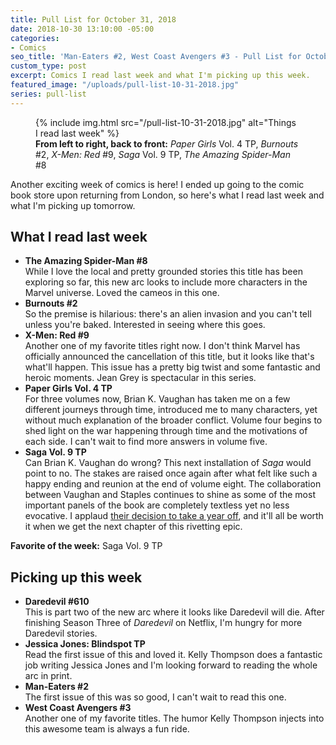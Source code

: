 ```yaml
---
title: Pull List for October 31, 2018
date: 2018-10-30 13:10:00 -05:00
categories:
- Comics
seo_title: 'Man-Eaters #2, West Coast Avengers #3 - Pull List for October 31, 2018'
custom_type: post
excerpt: Comics I read last week and what I'm picking up this week.
featured_image: "/uploads/pull-list-10-31-2018.jpg"
series: pull-list
---
```


<figure class="extendout">
  {% include img.html src="/pull-list-10-31-2018.jpg" alt="Things I read last week" %}
  <figcaption><strong>From left to right, back to front:</strong> <em>Paper Girls</em> Vol. 4 <span class="caps">TP</span>, <em>Burnouts</em> #2, <em>X-Men: Red</em> #9, <em>Saga</em> Vol. 9 <span class="caps">TP</span>, <em>The Amazing Spider-Man</em> #8</figcaption>
</figure>

Another exciting week of comics is here! I ended up going to the comic book store upon returning from London, so here's what I read last week and what I'm picking up tomorrow.

## What I read last week

- **The Amazing Spider-Man #8**  
  While I love the local and pretty grounded stories this title has been exploring so far, this new arc looks to include more characters in the Marvel universe. Loved the cameos in this one.
- **Burnouts #2**  
  So the premise is hilarious: there's an alien invasion and you can't tell unless you're baked. Interested in seeing where this goes.
- **X-Men: Red #9**  
  Another one of my favorite titles right now. I don't think Marvel has officially announced the cancellation of this title, but it looks like that's what'll happen. This issue has a pretty big twist and some fantastic and heroic moments. Jean Grey is spectacular in this series.
- **Paper Girls Vol. 4 TP**  
  For three volumes now, Brian K. Vaughan has taken me on a few different journeys through time, introduced me to many characters, yet without much explanation of the broader conflict. Volume four begins to shed light on the war happening through time and the motivations of each side. I can't wait to find more answers in volume five.
- **Saga Vol. 9 TP**  
  Can Brian K. Vaughan do wrong? This next installation of _Saga_ would point to no. The stakes are raised once again after what felt like such a happy ending and reunion at the end of volume eight. The collaboration between Vaughan and Staples continues to shine as some of the most important panels of the book are completely textless yet no less evocative. I applaud [their decision to take a year off](https://www.cbr.com/saga-hiatus-brian-vaughan-fiona-staples/), and it'll all be worth it when we get the next chapter of this rivetting epic.

**Favorite of the week:** Saga Vol. 9 TP

## Picking up this week

- **Daredevil #610**  
  This is part two of the new arc where it looks like Daredevil will die. After finishing Season Three of _Daredevil_ on Netflix, I'm hungry for more Daredevil stories.
- **Jessica Jones: Blindspot TP**  
  Read the first issue of this and loved it. Kelly Thompson does a fantastic job writing Jessica Jones and I'm looking forward to reading the whole arc in print.
- **Man-Eaters #2**  
  The first issue of this was so good, I can't wait to read this one.
- **West Coast Avengers #3**  
  Another one of my favorite titles. The humor Kelly Thompson injects into this awesome team is always a fun ride.
